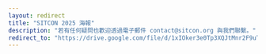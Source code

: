 ```yaml
---
layout: redirect
title: "SITCON 2025 海報"
description: "若有任何疑問也歡迎透過電子郵件 contact@sitcon.org 與我們聯繫。"
redirect_to: "https://drive.google.com/file/d/1xIOker3e0Tp3XQJtMnr2F9uTaa0EPHZb/view?usp=sharing"
---
```

